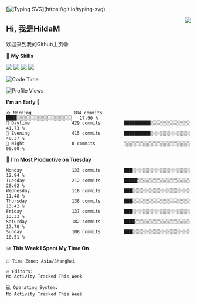 [![Typing SVG](https://readme-typing-svg.herokuapp.com?size=50&duration=5000&color=8C43EA&vCenter=true&width=2000&height=70&lines=开拓视野,+冲破艰险,+洞悉所有,+贴近生活,+寻找真爱,+感受彼此;这就是人生的目的.)](https://git.io/typing-svg)

<a href="#">
  <img align="right" src="https://github-readme-stats.vercel.app/api?username=HildaM&count_private=true&show_icons=true&bg_color=15,f2f7fd,E0EAFC" />
</a>

## Hi, 我是HildaM

欢迎来到我的Github主页😀

🌟 **My Skills**  

![](https://img.shields.io/badge/-Python-3776AB?style=flat-square&logo=Python&logoColor=fff)
![](https://img.shields.io/badge/-Java-F7DF1E?style=flat-square&logo=Java&logoColor=fff)
![](https://img.shields.io/badge/-Linux-000000?style=flat-square&logo=Linux&logoColor=fff)
![](https://img.shields.io/badge/-Golang-000000?style=flat-square&logo=Golang&logoColor=fff)




<!--START_SECTION:waka-->
![Code Time](http://img.shields.io/badge/Code%20Time-199%20hrs%2057%20mins-blue)

![Profile Views](http://img.shields.io/badge/Profile%20Views-2-blue)

**I'm an Early 🐤** 

```text
🌞 Morning                184 commits         ████░░░░░░░░░░░░░░░░░░░░░   17.90 % 
🌆 Daytime                429 commits         ██████████░░░░░░░░░░░░░░░   41.73 % 
🌃 Evening                415 commits         ██████████░░░░░░░░░░░░░░░   40.37 % 
🌙 Night                  0 commits           ░░░░░░░░░░░░░░░░░░░░░░░░░   00.00 % 
```
📅 **I'm Most Productive on Tuesday** 

```text
Monday                   133 commits         ███░░░░░░░░░░░░░░░░░░░░░░   12.94 % 
Tuesday                  212 commits         █████░░░░░░░░░░░░░░░░░░░░   20.62 % 
Wednesday                118 commits         ███░░░░░░░░░░░░░░░░░░░░░░   11.48 % 
Thursday                 138 commits         ███░░░░░░░░░░░░░░░░░░░░░░   13.42 % 
Friday                   137 commits         ███░░░░░░░░░░░░░░░░░░░░░░   13.33 % 
Saturday                 182 commits         ████░░░░░░░░░░░░░░░░░░░░░   17.70 % 
Sunday                   108 commits         ███░░░░░░░░░░░░░░░░░░░░░░   10.51 % 
```


📊 **This Week I Spent My Time On** 

```text
🕑︎ Time Zone: Asia/Shanghai

🔥 Editors: 
No Activity Tracked This Week

💻 Operating System: 
No Activity Tracked This Week
```


<!--END_SECTION:waka-->
